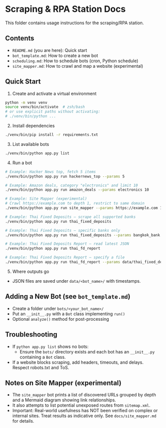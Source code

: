 # Scraping & RPA Station Docs

This folder contains usage instructions for the scraping/RPA station.

## Contents

- `README.md` (you are here): Quick start
- `bot_template.md`: How to create a new bot
- `scheduling.md`: How to schedule bots (cron, Python schedule)
- `site_mapper.md`: How to crawl and map a website (experimental)

## Quick Start

1) Create and activate a virtual environment
```bash
python -m venv venv
source venv/bin/activate  # zsh/bash
# or use explicit paths without activating:
# ./venv/bin/python ...
```

2) Install dependencies
```bash
./venv/bin/pip install -r requirements.txt
```

3) List available bots
```bash
./venv/bin/python app.py list
```

4) Run a bot
```bash
# Example: Hacker News top, fetch 5 items
./venv/bin/python app.py run hackernews_top --params 5

# Example: Amazon deals, category "electronics" and limit 10
./venv/bin/python app.py run amazon_deals --params electronics 10

# Example: Site Mapper (experimental)
# Crawl https://example.com to depth 1, restrict to same domain
./venv/bin/python app.py run site_mapper --params https://example.com 1 true

# Example: Thai Fixed Deposits — scrape all supported banks
./venv/bin/python app.py run thai_fixed_deposits

# Example: Thai Fixed Deposits — specific banks only
./venv/bin/python app.py run thai_fixed_deposits --params bangkok_bank kasikorn

# Example: Thai Fixed Deposits Report — read latest JSON
./venv/bin/python app.py run thai_fd_report

# Example: Thai Fixed Deposits Report — specify a file
./venv/bin/python app.py run thai_fd_report --params data/thai_fixed_deposits/fd_rates_YYYYMMDD_HHMMSS.json
```

5) Where outputs go
- JSON files are saved under `data/<bot_name>/` with timestamps.

## Adding a New Bot (see `bot_template.md`)
- Create a folder under `bots/<your_bot_name>/`
- Put an `__init__.py` with a `Bot` class implementing `run()`
- Optional `analyze()` method for post-processing

## Troubleshooting
- If `python app.py list` shows no bots:
  - Ensure the `bots/` directory exists and each bot has an `__init__.py` containing a `Bot` class.
- If a website blocks scraping, add headers, timeouts, and delays. Respect robots.txt and ToS.

## Notes on Site Mapper (experimental)
- The `site_mapper` bot prints a list of discovered URLs grouped by depth and a Mermaid diagram showing link relationships.
- It also attempts to list potential unexposed routes from `sitemap.xml`.
- Important: Real-world usefulness has NOT been verified on complex or internal sites. Treat results as indicative only. See `docs/site_mapper.md` for details.
